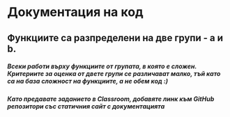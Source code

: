 # Документация на код

## Функциите са разпределени на две групи - а и b.

##### Всеки работи върху функциите от групата, в която е сложен. Критериите за оценка от двете групи се различават малко, тъй като са на база сложност на функциите, а не обем код :)
##### Като предавате заданието в Classroom, добавяте линк към GitHub репозитори със статичния сайт с документацията

